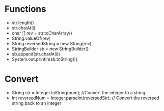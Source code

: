 # Functions
- str.length()
- str.charAt(i)
- char [] rev = str.toCharArray()
- String.valueOf(rev)
- String reversedString = new String(rev)
- StringBuilder sb = new StringBuilder()
- sb.append(str.charAt(i))
- System.out.println(sb.toString());

# Convert 
- String str = Integer.toString(num); //Convert the integer to a string
- int reversedNum = Integer.parseInt(reversedStr); // Convert the reversed string back to an integer